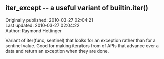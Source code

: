 ## iter_except -- a useful variant of __builtin__.iter()  
Originally published: 2010-03-27 02:04:21  
Last updated: 2010-03-27 02:04:22  
Author: Raymond Hettinger  
  
Variant of iter(func, sentinel) that looks for an exception rather than for a sentinel value.  Good for making iterators from of APIs that advance over a data and return an exception when they are done.